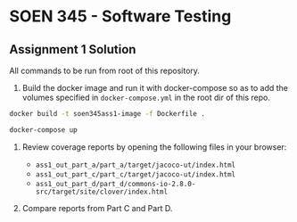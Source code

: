 # SOEN 345 - Software Testing

## Assignment 1 Solution

All commands to be run from root of this repository.

1. Build the docker image and run it with docker-compose so as to add the volumes specified in `docker-compose.yml` in the root dir of this repo.

``` bash
docker build -t soen345ass1-image -f Dockerfile .

docker-compose up
```

1. Review coverage reports by opening the following files in your browser:

   - `ass1_out_part_a/part_a/target/jacoco-ut/index.html`
   - `ass1_out_part_c/part_c/target/jacoco-ut/index.html`
   - `ass1_out_part_d/part_d/commons-io-2.8.0-src/target/site/clover/index.html`

2. Compare reports from Part C and Part D.